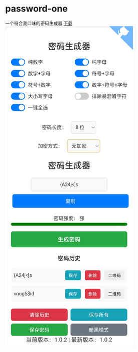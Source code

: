 # password-one
一个符合我口味的密码生成器
[下载](https://github.com/ix520/password/releases)
![演示图](https://raw.githubusercontent.com/ix520/password/refs/heads/main/IMG_20250127_221500.jpg)
